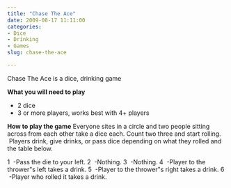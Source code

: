```yaml
---
title: "Chase The Ace"
date: 2009-08-17 11:11:00
categories:
- Dice
- Drinking
- Games
slug: chase-the-ace

---
```


Chase The Ace is a dice, drinking game

<strong>What you will need to play</strong>
<ul>
	<li>2 dice</li>
	<li>3 or more players, works best with 4+ players</li>
</ul>
<strong>How to play the game</strong>
Everyone sites in a circle and two people sitting across from each other take a dice each.
Count two three and start rolling.  Players drink, give drinks, or pass dice depending on what they rolled and the table below.

1  -Pass the die to your left.
2  -Nothing.
3  -Nothing.
4  -Player to the thrower&quot;s left takes a drink.
5  -Player to the thrower&quot;s right takes a drink.
6  -Player who rolled it takes a drink.
